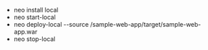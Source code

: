 - neo install local
- neo start-local
- neo deploy-local --source <path to the sample-web-app folder>/sample-web-app/target/sample-web-app.war​
- neo stop-local
